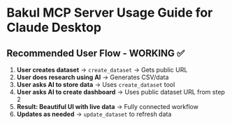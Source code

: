 # Bakul MCP Server Usage Guide for Claude Desktop

## Recommended User Flow - WORKING ✅

1. **User creates dataset** → `create_dataset` → Gets public URL
2. **User does research using AI** → Generates CSV/data
3. **User asks AI to store data** → Uses `create_dataset` tool
4. **User asks AI to create dashboard** → Uses public dataset URL from step 2
5. **Result: Beautiful UI with live data** → Fully connected workflow
6. **Updates as needed** → `update_dataset` to refresh data
